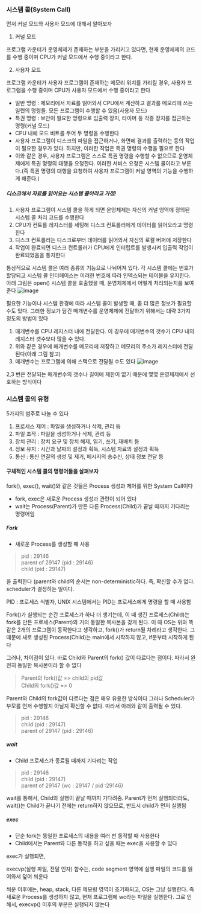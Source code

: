 ### 시스템 콜(System Call)

먼저 커널 모드와 사용자 모드에 대해서 알아보자

1. 커널 모드

프로그램 카운터가 운영체제가 존재하는 부분을 가리키고 있다면, 현재 운영체제의 코드를 수행 중이며 CPU가 커널 모드에서 수행 중이라고 한다.

2. 사용자 모드

프로그램 카운터가 사용자 프로그램이 존재하는 메모리 위치를 가리킬 경우, 사용자 프로그램을 수행 중이며 CPU가 사용자 모드에서 수행 중이라고 한다
- 일반 명령 : 메모리에서 자료를 읽어와서 CPU에서 계산하고 결과를 메모리에 쓰는 일련의 명령들. 모든 프로그램이 수행할 수 있음(사용자 모드)
- 특권 명령 : 보안이 필요한 명령으로 입출력 장치, 타이머 등 각종 장치를 접근하는 명령(커널 모드)
- CPU 내에 모드 비트를 두어 두 명령을 수행한다
- 사용자 프로그램이 디스크의 파일을 접근하거나, 화면에 결과를 출력하는 등의 작업이 필요한 경우가 있다. 하지만, 이러한 작업은 특권 명령의 수행을 필요로 한다
- 이와 같은 경우, 사용자 프로그램은 스스로 특권 명령을 수행할 수 없으므로 운영체제에게 특권 명령의 대행을 요청한다. 이러한 서비스 요청은 시스템 콜이라고 부른다.(즉 특권 명령의 대행을 요청하여 사용자 프로그램이 커널 영역의 기능을 수행하게 해준다.)

##### 디스크에서 자료를 읽어오는 시스템 콜이라고 가정!
1. 사용자 프로그램이 시스템 콜을 하게 되면 운영체제는 자신의 커널 영역에 정의된 시스템 콜 처리 코드를 수행한다
2. CPU가 컨트롤 레지스터를 세팅해 디스크 컨트롤러에게 데이터를 읽어오라고 명령한다
3. 디스크 컨트롤러는 디스크로부터 데이터를 읽어와서 자신의 로컬 버퍼에 저장한다
4. 작업이 완료되면 디스크 컨트롤러가 CPU에게 인터럽트를 발생시켜 입출력 작업이 완료되었음을 통지한다

통상적으로 시스템 콜은 여러 종류의 기능으로 나뉘어져 있다. 각 시스템 콜에는 번호가 할당되고 시스템 콜 인터페이스는 이러한 번호에 따라 인덱스되는 테이블을 유지한다. 아래 그림은 open() 시스템 콜을 호출했을 때, 운영체제에서 어떻게 처리되는지를 보여준다
![image](https://user-images.githubusercontent.com/67304980/130344476-92efe21f-83ae-4bb4-afb0-3bad9cb867c2.png)

필요한 기능이나 시스템 환경에 따라 시스템 콜이 발생할 때, 좀 더 많은 정보가 필요할 수도 있다. 그러한 정보가 담긴 매개변수를 운영체제에 전달하기 위해서는 대략 3가지 정도의 방법이 있다
1. 매개변수를 CPU 레지스터 내에 전달한다. 이 경우에 매개변수의 갯수가 CPU 내의 레지스터 갯수보다 많을 수 있다.
2. 위와 같은 경우에 매개변수를 메모리에 저장하고 메모리의 주소가 레지스터에 전달된다(아래 그림 참고)
3. 매개변수는 프로그램에 의해 스택으로 전달될 수도 있다
![image](https://user-images.githubusercontent.com/67304980/130344566-9524faf8-584f-4aeb-a26e-96a42df69b0e.png)

2,3 번은 전달되는 매개변수의 갯수나 길이에 제한이 없기 때문에 몇몇 운영체제에서 선호하는 방식이다

### 시스템 콜의 유형

5가지의 범주로 나눌 수 있다
1. 프로세스 제어 : 파일을 생성하거나 삭제, 관리 등
2. 파일 조작 : 파일을 생성하거나 삭제, 관리 등
3. 장치 관리 : 장치 요구 및 장치 해제, 읽기, 쓰기, 재배치 등
4. 정보 유지 : 시간과 날짜의 설정과 획득, 시스템 자료의 설정과 획득
5. 통신 : 통신 연결의 생성 및 제거, 메시지의 송수신, 상태 정보 전달 등

#### 구체적인 시스템 콜의 명령어들을 살펴보자

fork(), exec(), wait()와 같은 것들은 Process 생성과 제어를 위한 System Call이다
- fork, exec은 새로운 Process 생성과 관련이 되어 있다
- wait는 Process(Parent)가 만든 다른 Process(Child)가 끝날 때까지 기다리는 명령어임

##### Fork
- 새로운 Process를 생성할 때 사용
> pid : 29146  
> parent of 29147 (pid : 29146)  
> child (pid : 29147)  

을 출력한다 (parent와 child의 순서는 non-deterministic하다. 즉, 확신할 수가 없다. scheduler가 결정하는 일이다.

PID : 프로세스 식별자, UNIX 시스템에서는 PID는 프로세스에게 명령을 할 때 사용함

Fork()가 실행되는 순간 프로세스가 하나 더 생기는데, 이 때 생긴 프로세스(Child)는 fork를 만든 프로세스(Parent)와 거의 동일한 복사본을 갖게 된다. 이 때 OS는 위와 똑같은 2개의 프로그램이 동작한다고 생각하고, fork()가 return될 차례라고 생각한다. 그 때문에 새로 생성된 Process(Child)는 main에서 시작하지 않고, if문부터 시작하게 된다

그러나, 차이점이 있다. 바로 Child와 Parent의 fork() 값이 다르다는 점이다. 따라서 완전히 동일한 복사본이라 할 수 없다
> Parent의 fork()값 => child의 pid값  
> Child의 fork()값 => 0  

Parent와 Child의 fork값이 다르다는 점은 매우 유용한 방식이다
그러나 Scheduler가 부모를 먼저 수행할지 아닐지 확신할 수 없다. 따라서 아래와 같이 출력될 수 있다.
> pid : 29146  
> child (pid : 29147)  
> parent of 29147 (pid : 29146)  

##### wait
- Child 프로세스가 종료될 때까지 기다리는 작업
> pid : 29146  
> child (pid : 29147)  
> parent of 29147 (wc : 29147 / pid :29146)  

wait를 통해서, Child의 실행이 끝날 때까지 기다려줌. Parent가 먼저 실행되더라도, wait()는 Child가 끝나기 전에는 return하지 않으므로, 반드시 child가 먼저 실행됨

##### exec
- 단순 fork는 동일한 프로세스의 내용을 여러 번 동작할 때 사용한다
- Child에서는 Parent와 다른 동작을 하고 싶을 때는 exec을 사용할 수 있다

exec가 실행되면,

execvp(실행 파일, 전달 인자) 함수는, code segment 영역에 실행 파일의 코드를 읽어와서 덮어 씌운다

씌운 이후에는, heap, stack, 다른 메모링 영역이 초기화되고, OS는 그냥 실행한다. 즉 새로운 Process를 생성하지 않고, 현재 프로그램에 wc라는 파일을 실행한다. 그로 인해서, execvp() 이후의 부분은 실행되지 않는다



